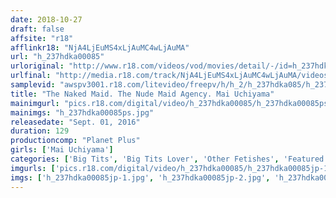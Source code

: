 ```yaml
---
date: 2018-10-27
draft: false
affsite: "r18"
afflinkr18: "NjA4LjEuMS4xLjAuMC4wLjAuMA"
url: "h_237hdka00085"
urloriginal: "http://www.r18.com/videos/vod/movies/detail/-/id=h_237hdka00085"
urlfinal: "http://media.r18.com/track/NjA4LjEuMS4xLjAuMC4wLjAuMA/videos/vod/movies/detail/-/id=h_237hdka00085"
samplevid: "awspv3001.r18.com/litevideo/freepv/h/h_2/h_237hdka085/h_237hdka085_dmb_w.mp4"
title: "The Naked Maid. The Nude Maid Agency. Mai Uchiyama"
mainimgurl: "pics.r18.com/digital/video/h_237hdka00085/h_237hdka00085ps.jpg"
mainimgs: "h_237hdka00085ps.jpg"
releasedate: "Sept. 01, 2016"
duration: 129
productioncomp: "Planet Plus"
girls: ['Mai Uchiyama']
categories: ['Big Tits', 'Big Tits Lover', 'Other Fetishes', 'Featured Actress', 'Creampie', 'Blowjob', 'Hi-Def']
imgurls: ['pics.r18.com/digital/video/h_237hdka00085/h_237hdka00085jp-1.jpg', 'pics.r18.com/digital/video/h_237hdka00085/h_237hdka00085jp-2.jpg', 'pics.r18.com/digital/video/h_237hdka00085/h_237hdka00085jp-3.jpg', 'pics.r18.com/digital/video/h_237hdka00085/h_237hdka00085jp-4.jpg', 'pics.r18.com/digital/video/h_237hdka00085/h_237hdka00085jp-5.jpg', 'pics.r18.com/digital/video/h_237hdka00085/h_237hdka00085jp-6.jpg', 'pics.r18.com/digital/video/h_237hdka00085/h_237hdka00085jp-7.jpg', 'pics.r18.com/digital/video/h_237hdka00085/h_237hdka00085jp-8.jpg', 'pics.r18.com/digital/video/h_237hdka00085/h_237hdka00085jp-9.jpg', 'pics.r18.com/digital/video/h_237hdka00085/h_237hdka00085jp-10.jpg', 'pics.r18.com/digital/video/h_237hdka00085/h_237hdka00085jp-11.jpg', 'pics.r18.com/digital/video/h_237hdka00085/h_237hdka00085jp-12.jpg', 'pics.r18.com/digital/video/h_237hdka00085/h_237hdka00085jp-13.jpg', 'pics.r18.com/digital/video/h_237hdka00085/h_237hdka00085jp-14.jpg', 'pics.r18.com/digital/video/h_237hdka00085/h_237hdka00085jp-15.jpg', 'pics.r18.com/digital/video/h_237hdka00085/h_237hdka00085jp-16.jpg', 'pics.r18.com/digital/video/h_237hdka00085/h_237hdka00085jp-17.jpg', 'pics.r18.com/digital/video/h_237hdka00085/h_237hdka00085jp-18.jpg', 'pics.r18.com/digital/video/h_237hdka00085/h_237hdka00085jp-19.jpg']
imgs: ['h_237hdka00085jp-1.jpg', 'h_237hdka00085jp-2.jpg', 'h_237hdka00085jp-3.jpg', 'h_237hdka00085jp-4.jpg', 'h_237hdka00085jp-5.jpg', 'h_237hdka00085jp-6.jpg', 'h_237hdka00085jp-7.jpg', 'h_237hdka00085jp-8.jpg', 'h_237hdka00085jp-9.jpg', 'h_237hdka00085jp-10.jpg', 'h_237hdka00085jp-11.jpg', 'h_237hdka00085jp-12.jpg', 'h_237hdka00085jp-13.jpg', 'h_237hdka00085jp-14.jpg', 'h_237hdka00085jp-15.jpg', 'h_237hdka00085jp-16.jpg', 'h_237hdka00085jp-17.jpg', 'h_237hdka00085jp-18.jpg', 'h_237hdka00085jp-19.jpg']
---
```

